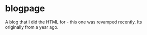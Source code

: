 # blogpage
A blog that I did the HTML for - this one was revamped recently. Its originally from a year ago.
